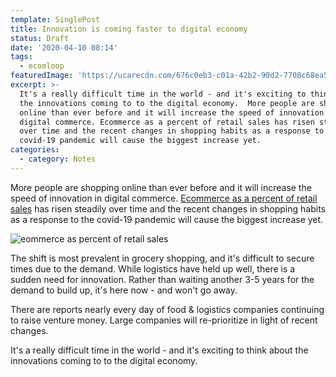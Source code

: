 ```yaml
---
template: SinglePost
title: Innovation is coming faster to digital economy
status: Draft
date: '2020-04-10 08:14'
tags:
  - ecomloop
featuredImage: 'https://ucarecdn.com/676c0eb3-c01a-42b2-90d2-7708c68ea53a/'
excerpt: >-
  It's a really difficult time in the world - and it's exciting to think about
  the innovations coming to to the digital economy.  More people are shopping
  online than ever before and it will increase the speed of innovation in
  digital commerce. Ecommerce as a percent of retail sales has risen steadily
  over time and the recent changes in shopping habits as a response to the
  covid-19 pandemic will cause the biggest increase yet. 
categories:
  - category: Notes
---
```

More people are shopping online than ever before and it will increase the speed of innovation in digital commerce. [Ecommerce as a percent of retail sales](https://ycharts.com/indicators/us_ecommerce_sales_as_percent_retail_sales) has risen steadily over time and the recent changes in shopping habits as a response to the covid-19 pandemic will cause the biggest increase yet. 



![eommerce as percent of retail sales](https://ucarecdn.com/900e829c-d363-442c-9d47-8329446c2a82/)

The shift is most prevalent in grocery shopping, and it's difficult to secure times due to the demand. While logistics have held up well, there is a sudden need for innovation. Rather than waiting another 3-5 years for the demand to build up, it's here now - and won't go away. 

There are reports nearly every day of food & logistics companies continuing to raise venture money. Large companies will re-prioritize in light of recent changes. 

It's a really difficult time in the world - and it's exciting to think about the innovations coming to to the digital economy.
